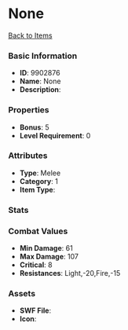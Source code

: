 # None



[Back to Items](../items.md)

### Basic Information

- **ID**: 9902876
- **Name**: None
- **Description**: 

### Properties

- **Bonus**: 5
- **Level Requirement**: 0

### Attributes

- **Type**: Melee
- **Category**: 1
- **Item Type**: 

### Stats


### Combat Values

- **Min Damage**: 61
- **Max Damage**: 107
- **Critical**: 8
- **Resistances**: Light,-20,Fire,-15

### Assets

- **SWF File**: 
- **Icon**: 

